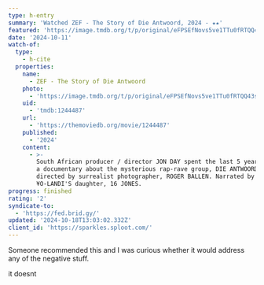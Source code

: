 ```yaml
---
type: h-entry
summary: 'Watched ZEF - The Story of Die Antwoord, 2024 - ★★'
featured: 'https://image.tmdb.org/t/p/original/eFPSEfNovs5ve1TTu0fRTQQ43sg.jpg'
date: '2024-10-11'
watch-of:
  type:
    - h-cite
  properties:
    name:
      - ZEF - The Story of Die Antwoord
    photo:
      - 'https://image.tmdb.org/t/p/original/eFPSEfNovs5ve1TTu0fRTQQ43sg.jpg'
    uid:
      - 'tmdb:1244487'
    url:
      - 'https://themoviedb.org/movie/1244487'
    published:
      - '2024'
    content:
      - >-
        South African producer / director JON DAY spent the last 5 years making
        a documentary about the mysterious rap-rave group, DIE ANTWOORD. Art
        directed by surrealist photographer, ROGER BALLEN. Narrated by NINJA &
        ¥O-LANDI'S daughter, 16 JONES.
progress: finished
rating: '2'
syndicate-to:
  - 'https://fed.brid.gy/'
updated: '2024-10-18T13:03:02.332Z'
client_id: 'https://sparkles.sploot.com/'
---
```

Someone recommended this and I was curious whether it would address any of the negative stuff.

<spoiler>it doesnt</spoiler>
